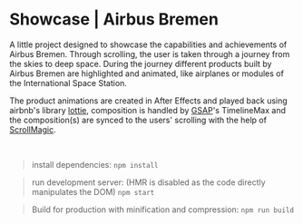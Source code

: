 # Showcase | Airbus Bremen

A little project designed to showcase the capabilities and achievements of Airbus Bremen.
Through scrolling, the user is taken through a journey from the skies to deep space.
During the journey different products built by Airbus Bremen are highlighted and animated, like airplanes or modules of the International Space Station.


The product animations are created in After Effects and played back using airbnb's library [lottie](https://github.com/airbnb/lottie-web),
composition is handled by [GSAP](https://greensock.com/)'s TimelineMax and the composition(s) are synced to the users' scrolling with the help of [ScrollMagic](http://scrollmagic.io/).

&nbsp;

> install dependencies:
`npm install`

> run development server:
(HMR is disabled as the code directly manipulates the DOM)
`npm start`

> Build for production with minification and compression:
`npm run build`
